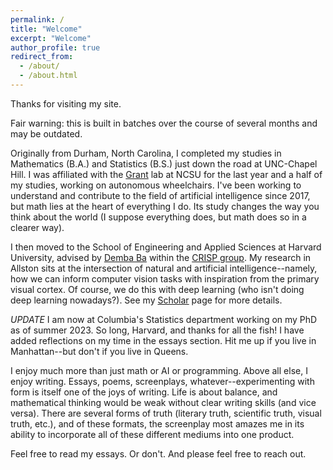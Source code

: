 ```yaml
---
permalink: /
title: "Welcome"
excerpt: "Welcome"
author_profile: true
redirect_from: 
  - /about/
  - /about.html
---
```


Thanks for visiting my site.

Fair warning: this is built in batches over the course of several months and may be outdated. 

Originally from Durham, North Carolina, I completed my studies in Mathematics (B.A.) and Statistics (B.S.) just down the road at UNC-Chapel Hill. I was affiliated with the [Grant](https://ece.ncsu.edu/people/egrant/) lab at NCSU for the last year and a half of my studies, working on autonomous wheelchairs. I've been working to understand and contribute to the field of artificial intelligence since 2017, but math lies at the heart of everything I do. Its study changes the way you think about the world (I suppose everything does, but math does so in a clearer way). 

I then moved to the School of Engineering and Applied Sciences at Harvard University, advised by [Demba Ba](https://www.seas.harvard.edu/person/demba-ba) within the [CRISP group](https://crisp.seas.harvard.edu/). My research in Allston sits at the intersection of natural and artificial intelligence--namely, how we can inform computer vision tasks with inspiration from the primary visual cortex. Of course, we do this with deep learning (who isn't doing deep learning nowadays?). See my [Scholar](https://scholar.google.com/citations?user=wFocmRkAAAAJ&hl=en&oi=ao) page for more details. 

*UPDATE*
I am now at Columbia's Statistics department working on my PhD as of summer 2023. So long, Harvard, and thanks for all the fish! I have added reflections on my time in the essays section. Hit me up if you live in Manhattan--but don't if you live in Queens. 

I enjoy much more than just math or AI or programming. Above all else, I enjoy writing. Essays, poems, screenplays, whatever--experimenting with form is itself one of the joys of writing. Life is about balance, and mathematical thinking would be weak without clear writing skills (and vice versa). There are several forms of truth (literary truth, scientific truth, visual truth, etc.), and of these formats, the screenplay most amazes me in its ability to incorporate all of these different mediums into one product. 

Feel free to read my essays. Or don't. And please feel free to reach out. 






